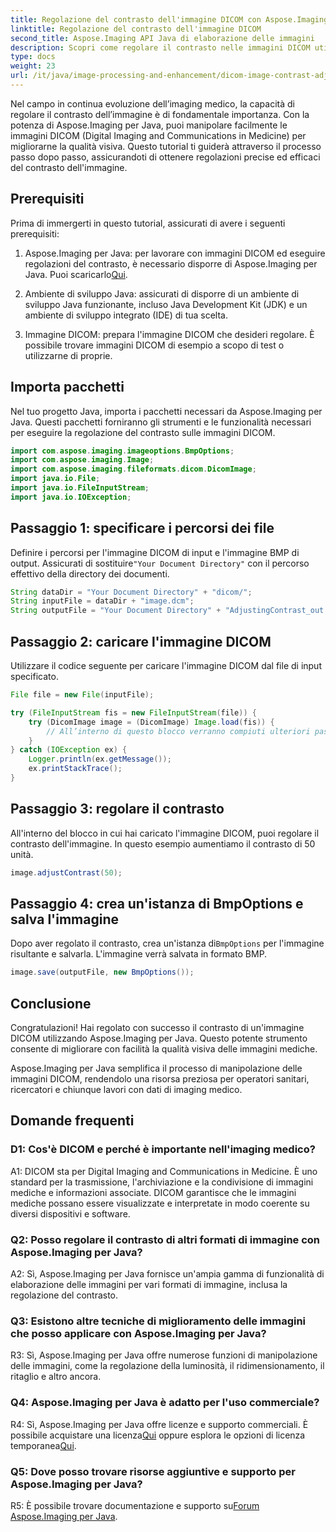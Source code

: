 ```yaml
---
title: Regolazione del contrasto dell'immagine DICOM con Aspose.Imaging per Java
linktitle: Regolazione del contrasto dell'immagine DICOM
second_title: Aspose.Imaging API Java di elaborazione delle immagini
description: Scopri come regolare il contrasto nelle immagini DICOM utilizzando Aspose.Imaging per Java. Migliora facilmente la qualità visiva delle immagini mediche.
type: docs
weight: 23
url: /it/java/image-processing-and-enhancement/dicom-image-contrast-adjustment/
---
```

Nel campo in continua evoluzione dell’imaging medico, la capacità di regolare il contrasto dell’immagine è di fondamentale importanza. Con la potenza di Aspose.Imaging per Java, puoi manipolare facilmente le immagini DICOM (Digital Imaging and Communications in Medicine) per migliorarne la qualità visiva. Questo tutorial ti guiderà attraverso il processo passo dopo passo, assicurandoti di ottenere regolazioni precise ed efficaci del contrasto dell'immagine.

## Prerequisiti

Prima di immergerti in questo tutorial, assicurati di avere i seguenti prerequisiti:

1.  Aspose.Imaging per Java: per lavorare con immagini DICOM ed eseguire regolazioni del contrasto, è necessario disporre di Aspose.Imaging per Java. Puoi scaricarlo[Qui](https://releases.aspose.com/imaging/java/).

2. Ambiente di sviluppo Java: assicurati di disporre di un ambiente di sviluppo Java funzionante, incluso Java Development Kit (JDK) e un ambiente di sviluppo integrato (IDE) di tua scelta.

3. Immagine DICOM: prepara l'immagine DICOM che desideri regolare. È possibile trovare immagini DICOM di esempio a scopo di test o utilizzarne di proprie.

## Importa pacchetti

Nel tuo progetto Java, importa i pacchetti necessari da Aspose.Imaging per Java. Questi pacchetti forniranno gli strumenti e le funzionalità necessari per eseguire la regolazione del contrasto sulle immagini DICOM.

```java
import com.aspose.imaging.imageoptions.BmpOptions;
import com.aspose.imaging.Image;
import com.aspose.imaging.fileformats.dicom.DicomImage;
import java.io.File;
import java.io.FileInputStream;
import java.io.IOException;
```

## Passaggio 1: specificare i percorsi dei file

 Definire i percorsi per l'immagine DICOM di input e l'immagine BMP di output. Assicurati di sostituire`"Your Document Directory"` con il percorso effettivo della directory dei documenti.

```java
String dataDir = "Your Document Directory" + "dicom/";
String inputFile = dataDir + "image.dcm";
String outputFile = "Your Document Directory" + "AdjustingContrast_out.bmp";
```

## Passaggio 2: caricare l'immagine DICOM

Utilizzare il codice seguente per caricare l'immagine DICOM dal file di input specificato.

```java
File file = new File(inputFile);

try (FileInputStream fis = new FileInputStream(file)) {
    try (DicomImage image = (DicomImage) Image.load(fis)) {
        // All’interno di questo blocco verranno compiuti ulteriori passi
    }
} catch (IOException ex) {
    Logger.println(ex.getMessage());
    ex.printStackTrace();
}
```

## Passaggio 3: regolare il contrasto

All'interno del blocco in cui hai caricato l'immagine DICOM, puoi regolare il contrasto dell'immagine. In questo esempio aumentiamo il contrasto di 50 unità.

```java
image.adjustContrast(50);
```

## Passaggio 4: crea un'istanza di BmpOptions e salva l'immagine

 Dopo aver regolato il contrasto, crea un'istanza di`BmpOptions` per l'immagine risultante e salvarla. L'immagine verrà salvata in formato BMP.

```java
image.save(outputFile, new BmpOptions());
```

## Conclusione

Congratulazioni! Hai regolato con successo il contrasto di un'immagine DICOM utilizzando Aspose.Imaging per Java. Questo potente strumento consente di migliorare con facilità la qualità visiva delle immagini mediche.

Aspose.Imaging per Java semplifica il processo di manipolazione delle immagini DICOM, rendendolo una risorsa preziosa per operatori sanitari, ricercatori e chiunque lavori con dati di imaging medico.

## Domande frequenti

### D1: Cos'è DICOM e perché è importante nell'imaging medico?

A1: DICOM sta per Digital Imaging and Communications in Medicine. È uno standard per la trasmissione, l'archiviazione e la condivisione di immagini mediche e informazioni associate. DICOM garantisce che le immagini mediche possano essere visualizzate e interpretate in modo coerente su diversi dispositivi e software.

### Q2: Posso regolare il contrasto di altri formati di immagine con Aspose.Imaging per Java?

A2: Sì, Aspose.Imaging per Java fornisce un'ampia gamma di funzionalità di elaborazione delle immagini per vari formati di immagine, inclusa la regolazione del contrasto.

### Q3: Esistono altre tecniche di miglioramento delle immagini che posso applicare con Aspose.Imaging per Java?

R3: Sì, Aspose.Imaging per Java offre numerose funzioni di manipolazione delle immagini, come la regolazione della luminosità, il ridimensionamento, il ritaglio e altro ancora.

### Q4: Aspose.Imaging per Java è adatto per l'uso commerciale?

 R4: Sì, Aspose.Imaging per Java offre licenze e supporto commerciali. È possibile acquistare una licenza[Qui](https://purchase.aspose.com/buy) oppure esplora le opzioni di licenza temporanea[Qui](https://purchase.aspose.com/temporary-license/).

### Q5: Dove posso trovare risorse aggiuntive e supporto per Aspose.Imaging per Java?

 R5: È possibile trovare documentazione e supporto su[Forum Aspose.Imaging per Java](https://forum.aspose.com/).